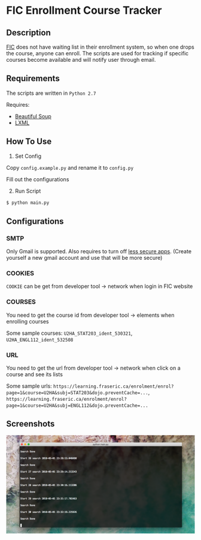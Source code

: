 # FIC Enrollment Course Tracker

## Description

[FIC](https://www.fraseric.ca/) does not have waiting list in their enrollment system, so when one drops the course, anyone can enroll.
The scripts are used for tracking if specific courses become available and will notify user through email.

## Requirements

The scripts are written in `Python 2.7`

Requires:

 - [Beautiful Soup](https://www.crummy.com/software/BeautifulSoup/bs4/doc/)
 - [LXML](http://lxml.de/)

## How To Use

1. Set Config

Copy `config.example.py` and rename it to `config.py`

Fill out the configurations

2. Run Script

```bash
$ python main.py
```

## Configurations

### SMTP

Only Gmail is supported. Also requires to turn off [less secure apps](https://myaccount.google.com/lesssecureapps). (Create yourself a new gmail account and use that will be more secure)

### COOKIES

`COOKIE` can be get from developer tool -> network when login in FIC website

### COURSES 

You need to get the course id from developer tool -> elements when enrolling courses

Some sample courses: `U2HA_STAT203_ident_530321`, `U2HA_ENGL112_ident_532508`

### URL

You need to get the url from developer tool -> network when click on a course and see its lists

Some sample urls: `https://learning.fraseric.ca/enrolment/enrol?page=1&course=U2HA&subj=STAT203&dojo.preventCache=...`,
`https://learning.fraseric.ca/enrolment/enrol?page=1&course=U2HA&subj=ENGL112&dojo.preventCache=...`

## Screenshots

![](screenshots/fetch-and-check.png)
